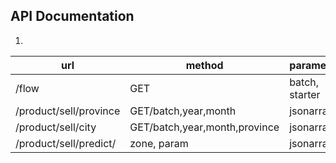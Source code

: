 ## API Documentation
1. 
|url|method|parameters|resturn|
|---|---|---|---|
|/flow|GET|batch, starter|jsonarray|
|/product/sell/province|GET/batch,year,month|jsonarray|
|/product/sell/city|GET/batch,year,month,province|jsonarray|
|/product/sell/predict/|zone, param|jsonarray|
